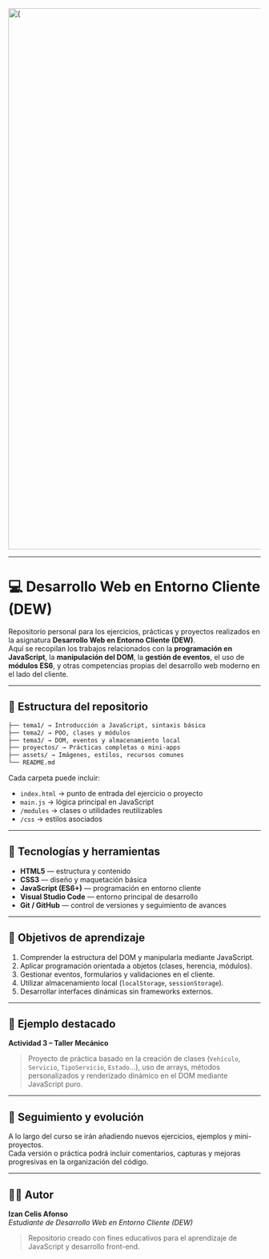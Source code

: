 <img width="1920" height="1080" alt="{" src="https://github.com/user-attachments/assets/d8bab36f-a239-423b-a9cb-54c4ea4a4c29" />

---

# 💻 Desarrollo Web en Entorno Cliente (DEW)

Repositorio personal para los ejercicios, prácticas y proyectos realizados en la asignatura **Desarrollo Web en Entorno Cliente (DEW)**.  
Aquí se recopilan los trabajos relacionados con la **programación en JavaScript**, la **manipulación del DOM**, la **gestión de eventos**, el uso de **módulos ES6**, y otras competencias propias del desarrollo web moderno en el lado del cliente.

---

## 📂 Estructura del repositorio

```txt
├── tema1/ → Introducción a JavaScript, sintaxis básica
├── tema2/ → POO, clases y módulos
├── tema3/ → DOM, eventos y almacenamiento local
├── proyectos/ → Prácticas completas o mini-apps
├── assets/ → Imágenes, estilos, recursos comunes
└── README.md
```

Cada carpeta puede incluir:
- `index.html` → punto de entrada del ejercicio o proyecto  
- `main.js` → lógica principal en JavaScript  
- `/modules` → clases o utilidades reutilizables  
- `/css` → estilos asociados  

---

## 🧩 Tecnologías y herramientas

- **HTML5** — estructura y contenido  
- **CSS3** — diseño y maquetación básica  
- **JavaScript (ES6+)** — programación en entorno cliente  
- **Visual Studio Code** — entorno principal de desarrollo  
- **Git / GitHub** — control de versiones y seguimiento de avances  

---

## 🚀 Objetivos de aprendizaje

1. Comprender la estructura del DOM y manipularla mediante JavaScript.  
2. Aplicar programación orientada a objetos (clases, herencia, módulos).  
3. Gestionar eventos, formularios y validaciones en el cliente.  
4. Utilizar almacenamiento local (`localStorage`, `sessionStorage`).  
5. Desarrollar interfaces dinámicas sin frameworks externos.  

---

## 🧠 Ejemplo destacado

**Actividad 3 – Taller Mecánico**  
> Proyecto de práctica basado en la creación de clases (`Vehículo`, `Servicio`, `TipoServicio`, `Estado`...), uso de arrays, métodos personalizados y renderizado dinámico en el DOM mediante JavaScript puro.

---

## 📅 Seguimiento y evolución

A lo largo del curso se irán añadiendo nuevos ejercicios, ejemplos y mini-proyectos.  
Cada versión o práctica podrá incluir comentarios, capturas y mejoras progresivas en la organización del código.

---

## 🧑‍💻 Autor

**Izan Celis Afonso**  
*Estudiante de Desarrollo Web en Entorno Cliente (DEW)*  
> Repositorio creado con fines educativos para el aprendizaje de JavaScript y desarrollo front-end.
